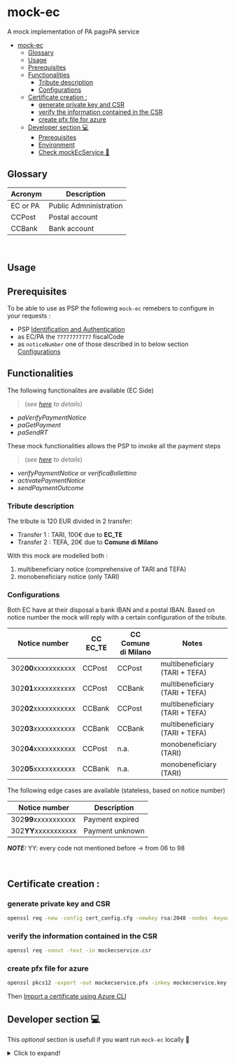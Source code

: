 # mock-ec

A mock implementation of PA pagoPA service

- [mock-ec](#mock-ec)
  - [Glossary](#glossary)
  - [Usage](#usage)
  - [Prerequisites](#prerequisites)
  - [Functionalities](#functionalities)
    - [Tribute description](#tribute-description)
    - [Configurations](#configurations)
  - [Certificate creation :](#certificate-creation-)
    - [generate private key and CSR](#generate-private-key-and-csr)
    - [verify the information contained in the CSR](#verify-the-information-contained-in-the-csr)
    - [create pfx file for azure](#create-pfx-file-for-azure)
  - [Developer section 💻](#developer-section-)
    - [Prerequisites](#prerequisites-1)
    - [Environment](#environment)
    - [Check mockEcService 🧪](#check-mockecservice-)

## Glossary

| Acronym | Description | 
| -------- | ----------- | 
| EC or PA        | Public Admninistration  | 
| CCPost          | Postal account          | 
| CCBank          | Bank account            |

<br>

## Usage
## Prerequisites

To be able to use as PSP the following `mock-ec` remebers to configure in your requests : 

- PSP [Identification and Authentication](https://pagopa.github.io/pagopa-api/#section/Introduction/Identification-and-Authentication
)
- as EC/PA the `77777777777` fiscalCode
- as `noticeNumber` one of those described in to below section [Configurations](#Configurations)



## Functionalities

The following functionalites are available (EC Side) 
>(_see [here](https://pagopa.github.io/pagopa-api/indexPA.html) to details_)
- *paVerifyPaymentNotice*
- *paGetPayment*
- *paSendRT*

These mock functionalities allows the PSP to invoke all the payment steps 
> (_see [here](https://pagopa.github.io/pagopa-api/) to details_)
- *verifyPaymentNotice* or *verificaBollettino*
- *activatePaymentNotice* 
- *sendPaymentOutcome*

### Tribute description
The tribute is 120 EUR divided in 2 transfer: 

- Transfer 1 : TARI, 100€ due to **EC_TE**
- Transfer 2 : TEFA, 20€ due to **Comune di Milano**

With this mock are modelled both : 
1. multibeneficiary notice (comprehensive of TARI and TEFA) 
2. monobeneficiary notice (only TARI) 

### Configurations

Both EC have at their disposal a bank IBAN and a postal IBAN.
Based on notice number the mock will reply with a certain configuration of the tribute.


| Notice number       | CC EC_TE | CC Comune di Milano| Notes                           |
|---------------------|----------|--------------------|---------------------------------|
|302**00**xxxxxxxxxxx | CCPost   | CCPost             | multibeneficiary (TARI + TEFA) |
|302**01**xxxxxxxxxxx | CCPost   | CCBank             | multibeneficiary (TARI + TEFA) |
|302**02**xxxxxxxxxxx | CCBank   | CCPost             | multibeneficiary (TARI + TEFA) |
|302**03**xxxxxxxxxxx | CCBank   | CCBank             | multibeneficiary (TARI + TEFA) |
|302**04**xxxxxxxxxxx | CCPost   | n.a.               | monobeneficiary (TARI)         |
|302**05**xxxxxxxxxxx | CCBank   | n.a.               | monobeneficiary (TARI)         |


The following edge cases are available (stateless, based on notice number)

| Notice number       | Description                            |
|---------------------|----------------------------------------|
|302**99**xxxxxxxxxxx | Payment expired                        |
|302**YY**xxxxxxxxxxx | Payment unknown                        |

**_NOTE:_**  YY: every code not mentioned before -> from 06 to 98

<br>

## Certificate creation :

### generate private key and CSR
```sh
openssl req -new -config cert_config.cfg -newkey rsa:2048 -nodes -keyout mockecservice.key -out mockecservice.csr
```
### verify the information contained in the CSR

```sh
openssl req -noout -text -in mockecservice.csr

```
### create pfx file for azure

```sh
openssl pkcs12 -export -out mockecservice.pfx -inkey mockecservice.key -in mockecservice.crt
```

Then [Import a certificate using Azure CLI](https://docs.microsoft.com/en-us/azure/key-vault/certificates/tutorial-import-certificate#import-a-certificate-using-azure-cli)

## Developer section 💻
This _optional_ section is usefull if you want run `mock-ec` locally 🚀
<details>
  <summary>Click to expand!</summary>  

> **NOTE** : you can customize partial mock information using `.env.example`. To do that typing `cp .env.example .env` and changes the info you deem appropriate 


### Prerequisites

- [yarn](https://yarnpkg.com/) installed

```sh
yarn install
yarn build && yarn start
```
### Environment

  | name                 | description                   | default                               |
  | -------------------- | ----------------------------- | ------------------                    |
  | WINSTON_LOG_LEVEL    | desired log level             | `debug`                               |
  | PAGOPA_NODO_HOST     | host this server listens to   | `http://localhost`                    |
  | PORT                 | host this server listens to   | 8089                                  |
  | BASE_PATH            | `host:port\<BASE_PATH>`       | `mockEcService`          |                     |
  
### Check mockEcService 🧪

From `resources` folder run script `./run_all_mock_scenarios.sh` to execute all scenario.

Otherwise if you just want to see if everything is up run typing the following command on a terminal 
>always from `resources` folder
```sh
curl -H "Content-Type: text/xml; charset=utf-8" -H "SOAPAction:paVerifyPaymentNoticeReq"  -d @paVerifyPaymentNoticeReq_avv1.xml -X POST http://localhost:8089/mockEcService
```

if all rights you'd see something like that 👍

```xml
<soapenv:Envelope xmlns:soapenv="http://schemas.xmlsoap.org/soap/envelope/" xmlns:paf="http://pagopa-api.pagopa.gov.it/pa/paForNode.xsd">
  <soapenv:Header />
  <soapenv:Body>
    <paf:paVerifyPaymentNoticeRes>
      <outcome>OK</outcome>
      <paymentList>
        <paymentOptionDescription>
          <amount>120.00</amount>
          <options>EQ</options>
          <dueDate>2021-07-31</dueDate>
          <detailDescription>pagamentoTest</detailDescription>
          <allCCP>true</allCCP>
        </paymentOptionDescription>
      </paymentList>
      <paymentDescription>Pagamento di Test</paymentDescription>
      <fiscalCodePA>77777777777</fiscalCodePA>
      <companyName>companyName</companyName>
      <officeName>officeName</officeName>
    </paf:paVerifyPaymentNoticeRes>
  </soapenv:Body>
</soapenv:Envelope>
```

</details>

